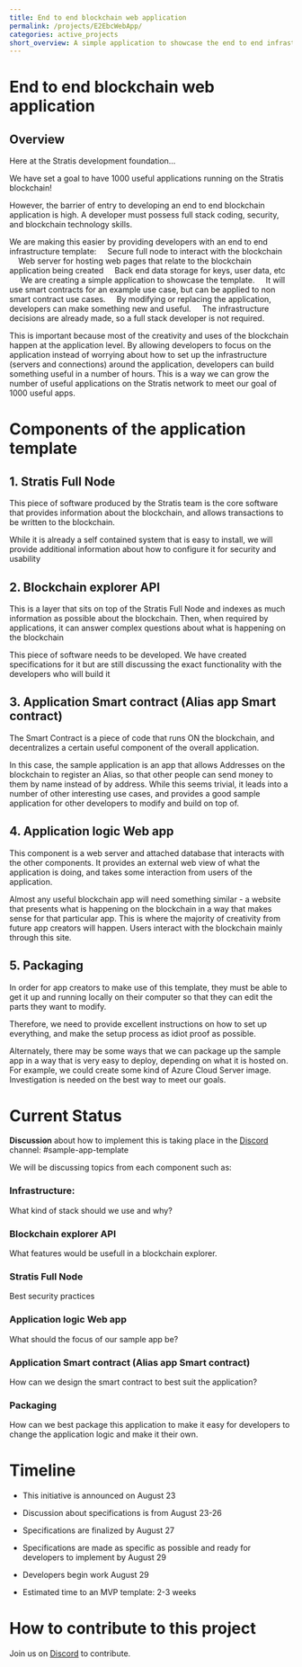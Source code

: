 ```yaml
---
title: End to end blockchain web application
permalink: /projects/E2EbcWebApp/
categories: active_projects
short_overview: A simple application to showcase the end to end infrastructure template for a blockchain web application
---
```

End to end blockchain web application
==

Overview
--
 

Here at the Stratis development foundation…

We have set a goal to have 1000 useful applications running on the Stratis blockchain!

However, the barrier of entry to developing an end to end blockchain application is high. A developer must possess full stack coding, security, and blockchain technology skills. 

We are making this easier by providing developers with an end to end infrastructure template:
    Secure full node to interact with the blockchain
    Web server for hosting web pages that relate to the blockchain application being created
    Back end data storage for keys, user data, etc
    
We are creating a simple application to showcase the template. 
    It will use smart contracts for an example use case, but can be applied to non smart contract use cases.
    By modifying or replacing the application, developers can make something new and useful.
    The infrastructure decisions are already made, so a full stack developer is not required.

This is important because most of the creativity and uses of the blockchain happen at the application level. By allowing developers to focus on the application instead of worrying about how to set up the infrastructure (servers and connections) around the application, developers can build something useful in a number of hours.  This is a way we can grow the number of useful applications on the Stratis network to meet our goal of 1000 useful apps.

Components of the application template 
====

## 1. Stratis Full Node

This piece of software produced by the Stratis team is the core software that provides information about the blockchain, and allows transactions to be written to the blockchain.

While it is already a self contained system that is easy to install, we will provide additional information about how to configure it for security and usability

## 2. Blockchain explorer API
    
This is a layer that sits on top of the Stratis Full Node and indexes as much information as possible about the blockchain. Then, when required by applications, it can answer complex questions about what is happening on the blockchain
       
This piece of software needs to be developed. We have created specifications for it but are still discussing the exact functionality with the developers who will build it
## 3. Application Smart contract (Alias app Smart contract)
       
The Smart Contract is a piece of code that runs ON the blockchain, and decentralizes a certain useful component of the overall application.
       
In this case, the sample application is an app that allows Addresses on the blockchain to register an Alias, so that other people can send money to them by name instead of by address. While this seems trivial, it leads into a number of other interesting use cases, and provides a good sample application for other developers to modify and build on top of.

## 4. Application logic Web app
    
This component is a web server and attached database that interacts with the other components. It provides an external web view of what the application is doing, and takes some interaction from users of the application.
    
Almost any useful blockchain app will need something similar - a website that presents what is happening on the blockchain in a way that makes sense for that particular app.
    This is where the majority of creativity from future app creators will happen. Users interact with the blockchain mainly through this site.

## 5. Packaging
    
In order for app creators to make use of this template, they must be able to get it up and running locally on their computer so that they can edit the parts they want to modify.
    
Therefore, we need to provide excellent instructions on how to set up everything, and make the setup process as idiot proof as possible.
    
Alternately, there may be some ways that we can package up the sample app in a way that is very easy to deploy, depending on what it is hosted on. For example, we could create some kind of Azure Cloud Server image. Investigation is needed on the best way to meet our goals.

Current Status
==

**Discussion** about how to implement this is taking place in the [Discord](/discord/) channel: #sample-app-template 

We will be discussing topics from each component such as:

### Infrastructure:
What kind of stack should we use and why?

### Blockchain explorer API
What features would be usefull in a blockchain explorer. 

### Stratis Full Node
Best security practices

### Application logic Web app
What should the focus of our sample app be? 

### Application Smart contract (Alias app Smart contract)
How can we design the smart contract to best suit the application? 

### Packaging
How can we best package this application to make it easy for developers to change the application logic and make it their own. 


Timeline
==
  * This initiative is announced on August 23

  * Discussion about specifications is from August 23-26
  * Specifications are finalized by August 27
  * Specifications are made as specific as possible and ready for developers to implement by August 29
  * Developers begin work August 29
  * Estimated time to an MVP template: 2-3 weeks

 # How to contribute to this project

Join us on [Discord](/discord/) to contribute.
